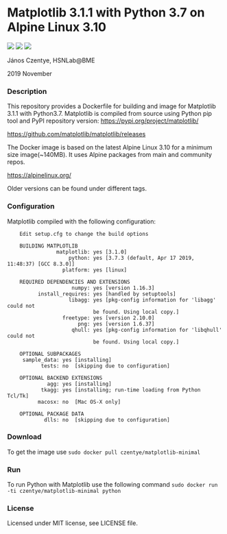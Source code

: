 # Matplotlib 3.1.1 with Python 3.7 on Alpine Linux 3.10

[![](https://img.shields.io/docker/build/czentye/matplotlib-minimal.svg?style=popout)](https://hub.docker.com/r/czentye/matplotlib-minimal)
[![](https://img.shields.io/docker/pulls/czentye/matplotlib-minimal.svg?style=popout)](https://hub.docker.com/r/czentye/matplotlib-minimal)
[![](https://img.shields.io/microbadger/image-size/czentye%2Fmatplotlib-minimal.svg?style=popout)](https://hub.docker.com/r/czentye/matplotlib-minimal)

János Czentye, HSNLab@BME

2019 November

### Description

This repository provides a Dockerfile for building and image for Matplotlib 3.1.1
with Python3.7. Matplotlib is compiled from source using Python pip tool and PyPI
repository version: https://pypi.org/project/matplotlib/

https://github.com/matplotlib/matplotlib/releases

The Docker image is based on the latest Alpine Linux 3.10 for a minimum size 
image(~140MB). It uses Alpine packages from main and community repos.

https://alpinelinux.org/

Older versions can be found under different tags.

### Configuration

Matplotlib compiled with the following configuration:

```text
    Edit setup.cfg to change the build options

    BUILDING MATPLOTLIB
                matplotlib: yes [3.1.0]
                    python: yes [3.7.3 (default, Apr 17 2019, 11:48:37) [GCC 8.3.0]]
                  platform: yes [linux]

    REQUIRED DEPENDENCIES AND EXTENSIONS
                     numpy: yes [version 1.16.3]
          install_requires: yes [handled by setuptools]
                    libagg: yes [pkg-config information for 'libagg' could not
                            be found. Using local copy.]
                  freetype: yes [version 2.10.0]
                       png: yes [version 1.6.37]
                     qhull: yes [pkg-config information for 'libqhull' could not
                            be found. Using local copy.]

    OPTIONAL SUBPACKAGES
     sample_data: yes [installing]
           tests: no  [skipping due to configuration]

    OPTIONAL BACKEND EXTENSIONS
             agg: yes [installing]
           tkagg: yes [installing; run-time loading from Python Tcl/Tk]
          macosx: no  [Mac OS-X only]

    OPTIONAL PACKAGE DATA
            dlls: no  [skipping due to configuration]
```

### Download

To get the image use ``sudo docker pull czentye/matplotlib-minimal``

### Run

To run Python with Matplotlib use the following command ``sudo docker run -ti czentye/matplotlib-minimal python``

### License

Licensed under MIT license, see LICENSE file.

